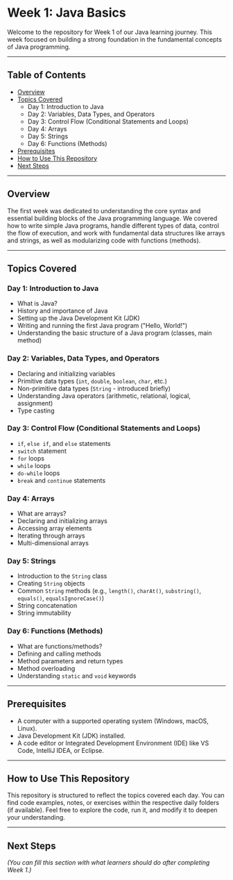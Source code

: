 # Week 1: Java Basics

Welcome to the repository for Week 1 of our Java learning journey. This week focused on building a strong foundation in the fundamental concepts of Java programming.

---

## Table of Contents

- [Overview](#overview)  
- [Topics Covered](#topics-covered)  
  - Day 1: Introduction to Java  
  - Day 2: Variables, Data Types, and Operators  
  - Day 3: Control Flow (Conditional Statements and Loops)  
  - Day 4: Arrays  
  - Day 5: Strings  
  - Day 6: Functions (Methods)  
- [Prerequisites](#prerequisites)  
- [How to Use This Repository](#how-to-use-this-repository)  
- [Next Steps](#next-steps)

---

## Overview

The first week was dedicated to understanding the core syntax and essential building blocks of the Java programming language. We covered how to write simple Java programs, handle different types of data, control the flow of execution, and work with fundamental data structures like arrays and strings, as well as modularizing code with functions (methods).

---

## Topics Covered

### Day 1: Introduction to Java
- What is Java?
- History and importance of Java
- Setting up the Java Development Kit (JDK)
- Writing and running the first Java program ("Hello, World!")
- Understanding the basic structure of a Java program (classes, main method)

### Day 2: Variables, Data Types, and Operators
- Declaring and initializing variables
- Primitive data types (`int`, `double`, `boolean`, `char`, etc.)
- Non-primitive data types (`String` - introduced briefly)
- Understanding Java operators (arithmetic, relational, logical, assignment)
- Type casting

### Day 3: Control Flow (Conditional Statements and Loops)
- `if`, `else if`, and `else` statements
- `switch` statement
- `for` loops
- `while` loops
- `do-while` loops
- `break` and `continue` statements

### Day 4: Arrays
- What are arrays?
- Declaring and initializing arrays
- Accessing array elements
- Iterating through arrays
- Multi-dimensional arrays

### Day 5: Strings
- Introduction to the `String` class
- Creating `String` objects
- Common `String` methods (e.g., `length()`, `charAt()`, `substring()`, `equals()`, `equalsIgnoreCase()`)
- String concatenation
- String immutability

### Day 6: Functions (Methods)
- What are functions/methods?
- Defining and calling methods
- Method parameters and return types
- Method overloading
- Understanding `static` and `void` keywords

---

## Prerequisites

- A computer with a supported operating system (Windows, macOS, Linux).
- Java Development Kit (JDK) installed.
- A code editor or Integrated Development Environment (IDE) like VS Code, IntelliJ IDEA, or Eclipse.

---

## How to Use This Repository

This repository is structured to reflect the topics covered each day. You can find code examples, notes, or exercises within the respective daily folders (if available). Feel free to explore the code, run it, and modify it to deepen your understanding.

---

## Next Steps

*(You can fill this section with what learners should do after completing Week 1.)*
